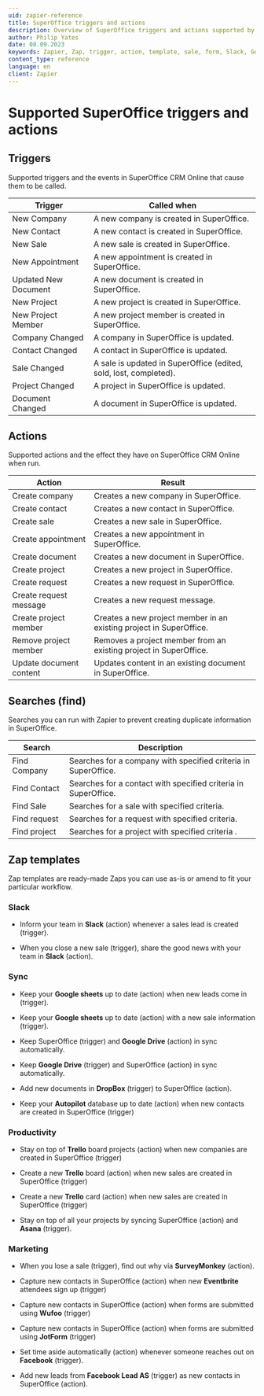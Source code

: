 ```yaml
---
uid: zapier-reference
title: SuperOffice triggers and actions
description: Overview of SuperOffice triggers and actions supported by Zapier. List of Zap templates.
author: Philip Yates
date: 08.09.2023
keywords: Zapier, Zap, trigger, action, template, sale, form, Slack, Google Sheets, Google Drive, Dropbox, Trello, Asana, Eventbrite, SurveyMonkey, JotForm, Wufoo
content_type: reference
language: en
client: Zapier
---
```


# Supported SuperOffice triggers and actions

## Triggers

Supported triggers and the events in SuperOffice CRM Online that cause them to be called.

| Trigger | Called when |
|---|---|
| New Company | A new company is created in SuperOffice. |
| New Contact | A new contact is created in SuperOffice. |
| New Sale | A new sale is created in SuperOffice. |
| New Appointment | A new appointment is created in SuperOffice. |
| Updated New Document | A new document is created in SuperOffice. |
| New Project | A new project is created in SuperOffice. |
| New Project Member | A new project member is created in SuperOffice. |
| Company Changed | A company in SuperOffice is updated. |
| Contact Changed | A contact in SuperOffice is updated. |
| Sale Changed | A sale is updated in SuperOffice (edited, sold, lost, completed). |
| Project Changed | A project in SuperOffice is updated. |
| Document Changed | A document in SuperOffice is updated. |

## Actions

Supported actions and the effect they have on SuperOffice CRM Online when run.

| Action | Result |
|---|---|
| Create company | Creates a new company in SuperOffice. |
| Create contact | Creates a new contact in SuperOffice. |
| Create sale | Creates a new sale in SuperOffice. |
| Create appointment | Creates a new appointment in SuperOffice. |
| Create document | Creates a new document in SuperOffice. |
| Create project | Creates a new project in SuperOffice. |
| Create request | Creates a new request in SuperOffice. |
| Create request message | Creates a new request message. |
| Create project member | Creates a new project member in an existing project in SuperOffice. |
| Remove project member | Removes a project member from an existing project in SuperOffice. |
| Update document content | Updates content in an existing document in SuperOffice. |

## Searches (find)

Searches you can run with Zapier to prevent creating duplicate information in SuperOffice.

| Search | Description |
|---|---|
| Find Company | Searches for a company with specified criteria in SuperOffice. |
| Find Contact | Searches for a contact with specified criteria in SuperOffice. |
| Find Sale | Searches for a sale with specified criteria. |
| Find request | Searches for a request with specified criteria. |
| Find project | Searches for a project with specified criteria . |

## Zap templates

Zap templates are ready-made Zaps you can use as-is or amend to fit your particular workflow.

### Slack

* Inform your team in **Slack** (action) whenever a sales lead is created (trigger).

* When you close a new sale (trigger), share the good news with your team in **Slack** (action).

### Sync

* Keep your **Google sheets** up to date (action) when new leads come in (trigger).

* Keep your **Google sheets** up to date (action) with a new sale information (trigger).

* Keep SuperOffice (trigger) and **Google Drive** (action) in sync automatically.

* Keep **Google Drive** (trigger) and SuperOffice (action) in sync automatically.

* Add new documents in **DropBox** (trigger) to SuperOffice (action).

* Keep your **Autopilot** database up to date (action) when new contacts are created in SuperOffice (trigger)

### Productivity

* Stay on top of **Trello** board projects (action) when new companies are created in SuperOffice (trigger)

* Create a new **Trello** board (action) when new sales are created in SuperOffice (trigger)

* Create a new **Trello** card (action) when new sales are created in SuperOffice (trigger)

* Stay on top of all your projects by syncing SuperOffice (action) and **Asana** (trigger).

### Marketing

* When you lose a sale (trigger), find out why via **SurveyMonkey** (action).

* Capture new contacts in SuperOffice (action) when new **Eventbrite** attendees sign up (trigger)

* Capture new contacts in SuperOffice (action) when forms are submitted using **Wufoo** (trigger)

* Capture new contacts in SuperOffice (action) when forms are submitted using **JotForm** (trigger)

* Set time aside automatically (action) whenever someone reaches out on **Facebook** (trigger).

* Add new leads from **Facebook Lead AS** (trigger) as new contacts in SuperOffice (action).
